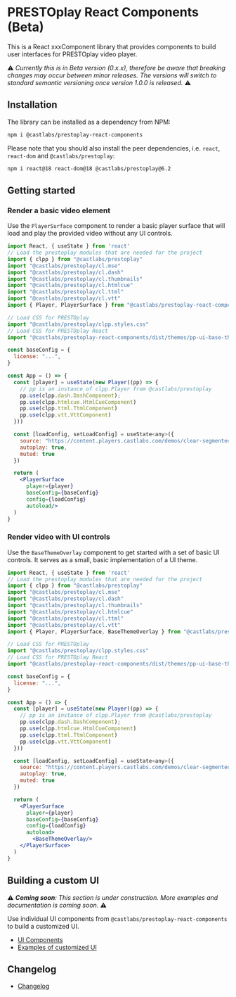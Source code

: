 # PRESTOplay React Components (Beta)

This is a React xxxComponent library that provides components to build user interfaces for PRESTOplay video player.

⚠️ *Currently this is in Beta version (0.x.x), therefore be aware that breaking changes may occur between minor releases. The versions will switch to standard semantic versioning once version 1.0.0 is released.* ⚠️

## Installation

The library can be installed as a dependency from NPM:

```sh
npm i @castlabs/prestoplay-react-components
```

Please note that you should also install the peer dependencies, i.e. `react`, `react-dom` and 
`@castlabs/prestoplay`:

```sh
npm i react@18 react-dom@18 @castlabs/prestoplay@6.2
```

## Getting started

### Render a basic video element

Use the `PlayerSurface` component to render a basic player surface that will load and play the provided video without
any UI controls.

```jsx
import React, { useState } from 'react'
// Load the prestoplay modules that are needed for the project
import { clpp } from "@castlabs/prestoplay"
import "@castlabs/prestoplay/cl.mse"
import "@castlabs/prestoplay/cl.dash"
import "@castlabs/prestoplay/cl.thumbnails"
import "@castlabs/prestoplay/cl.htmlcue"
import "@castlabs/prestoplay/cl.ttml"
import "@castlabs/prestoplay/cl.vtt"
import { Player, PlayerSurface } from "@castlabs/prestoplay-react-components/"

// Load CSS for PRESTOplay
import "@castlabs/prestoplay/clpp.styles.css"
// Load CSS for PRESTOplay React
import "@castlabs/prestoplay-react-components/dist/themes/pp-ui-base-theme-embedded.css"

const baseConfig = {
  license: "...",
}

const App = () => {
  const [player] = useState(new Player((pp) => {
    // pp is an instance of clpp.Player from @castlabs/prestoplay
    pp.use(clpp.dash.DashComponent);
    pp.use(clpp.htmlcue.HtmlCueComponent)
    pp.use(clpp.ttml.TtmlComponent)
    pp.use(clpp.vtt.VttComponent)
  }))

  const [loadConfig, setLoadConfig] = useState<any>({
    source: "https://content.players.castlabs.com/demos/clear-segmented/manifest.mpd",
    autoplay: true,
    muted: true
  })

  return (
    <PlayerSurface
      player={player}
      baseConfig={baseConfig}
      config={loadConfig}
      autoload/>
  )
}
```

### Render video with UI controls

Use the `BaseThemeOverlay` component to get started with a set of basic UI controls. It serves as a small, 
basic implementation of a UI theme.

```jsx
import React, { useState } from 'react'
// Load the prestoplay modules that are needed for the project
import { clpp } from "@castlabs/prestoplay"
import "@castlabs/prestoplay/cl.mse"
import "@castlabs/prestoplay/cl.dash"
import "@castlabs/prestoplay/cl.thumbnails"
import "@castlabs/prestoplay/cl.htmlcue"
import "@castlabs/prestoplay/cl.ttml"
import "@castlabs/prestoplay/cl.vtt"
import { Player, PlayerSurface, BaseThemeOverlay } from "@castlabs/prestoplay-react-components/"

// Load CSS for PRESTOplay
import "@castlabs/prestoplay/clpp.styles.css"
// Load CSS for PRESTOplay React
import "@castlabs/prestoplay-react-components/dist/themes/pp-ui-base-theme-embedded.css"

const baseConfig = {
  license: "...",
}

const App = () => {
  const [player] = useState(new Player((pp) => {
    // pp is an instance of clpp.Player from @castlabs/prestoplay
    pp.use(clpp.dash.DashComponent);
    pp.use(clpp.htmlcue.HtmlCueComponent)
    pp.use(clpp.ttml.TtmlComponent)
    pp.use(clpp.vtt.VttComponent)
  }))

  const [loadConfig, setLoadConfig] = useState<any>({
    source: "https://content.players.castlabs.com/demos/clear-segmented/manifest.mpd",
    autoplay: true,
    muted: true
  })

  return (
    <PlayerSurface
      player={player}
      baseConfig={baseConfig}
      config={loadConfig}
      autoload>
        <BaseThemeOverlay/>
    </PlayerSurface>
  )
}
```

## Building a custom UI

⚠️ ***Coming soon**: This section is under construction. More examples and documentation is coming soon.* ⚠️

Use individual UI components from `@castlabs/prestoplay-react-components` to build a customized UI.

- [UI Components](https://github.com/castlabs/prestoplay-react-components/tree/main/src/components)
- [Examples of customized UI](https://github.com/castlabs/prestoplay-react-components/tree/main/app/src)

## Changelog
- [Changelog](https://github.com/castlabs/prestoplay-react-components/blob/main/CHANGELOG.md)
